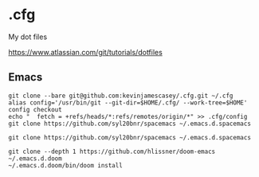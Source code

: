 # .cfg
My dot files

https://www.atlassian.com/git/tutorials/dotfiles

## Emacs
```
git clone --bare git@github.com:kevinjamescasey/.cfg.git ~/.cfg
alias config='/usr/bin/git --git-dir=$HOME/.cfg/ --work-tree=$HOME'
config checkout
echo "  fetch = +refs/heads/*:refs/remotes/origin/*" >> .cfg/config
git clone https://github.com/syl20bnr/spacemacs ~/.emacs.d.spacemacs
```

```
git clone https://github.com/syl20bnr/spacemacs ~/.emacs.d.spacemacs
```

```
git clone --depth 1 https://github.com/hlissner/doom-emacs ~/.emacs.d.doom
~/.emacs.d.doom/bin/doom install
```
